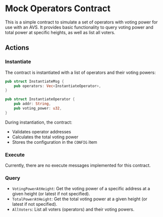 # Mock Operators Contract

This is a simple contract to simulate a set of operators with voting power for use with an AVS. It provides basic functionality to query voting power and total power at specific heights, as well as list all voters.

## Actions

### Instantiate

The contract is instantiated with a list of operators and their voting powers:

```rust
pub struct InstantiateMsg {
    pub operators: Vec<InstantiateOperator>,
}

pub struct InstantiateOperator {
    pub addr: String,
    pub voting_power: u32,
}
```

During instantiation, the contract:

- Validates operator addresses
- Calculates the total voting power
- Stores the configuration in the `CONFIG` item

### Execute

Currently, there are no execute messages implemented for this contract.

### Query

- `VotingPowerAtHeight`: Get the voting power of a specific address at a given height (or latest if not specified).
- `TotalPowerAtHeight`: Get the total voting power at a given height (or latest if not specified).
- `AllVoters`: List all voters (operators) and their voting powers.
